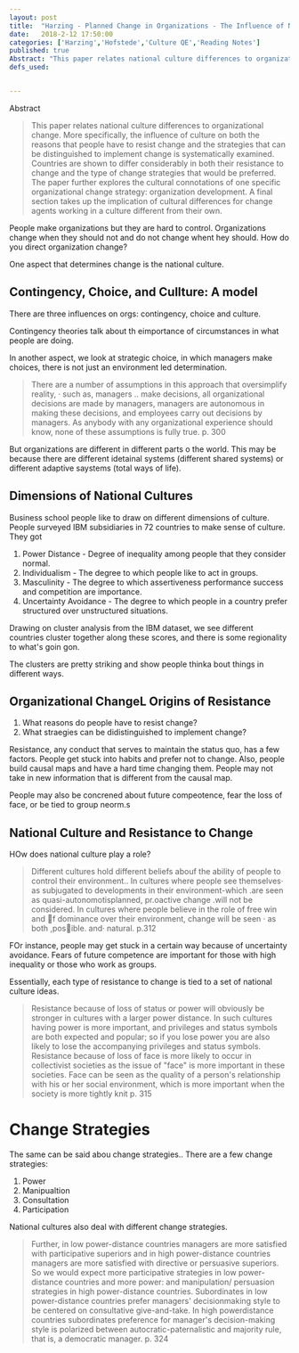 ```yaml
---
layout: post
title:  "Harzing - Planned Change in Organizations - The Influence of National Culture"
date:   2018-2-12 17:50:00
categories: ['Harzing','Hofstede','Culture QE','Reading Notes']
published: true
Abstract: "This paper relates national culture differences to organizational change. More specifically, the influence of culture on both the reasons that people have to resist change and the strategies that can be distinguished to implement change is systematically examined. Countries are shown to differ considerably in both their resistance to change and the type of change strategies that would be preferred. The paper further explores the cultural connotations of one specific organizational change strategy: organization development. A final section takes up the implication of cultural differences for change agents working in a culture different from their own."
defs_used:


---
```

Abstract
>This paper relates national culture differences to organizational change. More specifically, the influence of culture on both the reasons that people have to resist change and the strategies that can be distinguished to implement change is systematically examined. Countries are shown to differ considerably in both their resistance to change and the type of change strategies that would be preferred. The paper further explores the cultural connotations of one specific organizational change strategy: organization development. A final section takes up the implication of cultural differences for change agents working in a culture different from their own.

People make organizations but they are hard to control. Organizations change when they should not and do not change whent hey should. How do you direct organization change?

One aspect that determines change is the national culture.

## Contingency, Choice, and Cullture: A model
There are three  influences on orgs: contingency, choice and culture.

Contingency theories talk about th eimportance of circumstances in what people are doing.

In another aspect, we look at strategic choice, in which managers make choices, there is not just an environment led determination.
>There are a number of assumptions in this approach that oversimplify reality,
· such as, managers .. make decisions, all organizational decisions are made by
managers, managers are autonomous in making these decisions, and employees
carry out decisions by managers. As anybody with any organizational
experience should know, none of these assumptions is fully true. p. 300

But organizations are different in different parts o the world. This may be because there are different idetainal systems (different shared systems) or different adaptive saystems (total ways of life).

## Dimensions of National Cultures

Business school people like to draw on different dimensions of culture. People surveyed IBM subsidiaries in 72 countries to make sense of culture. They got
1. Power Distance - Degree of inequality among people that they consider normal.
2. Individualism - The degree to which people like to act in groups.
3. Masculinity - The degree to which assertiveness performance success and competition are importance.
4. Uncertainty Avoidance - The degree to which people in a country prefer structured over unstructured situations.

Drawing on cluster analysis from the IBM dataset, we see different countries cluster together along these scores, and there is some regionality to what's goin gon.

The clusters are pretty striking and show people thinka bout things in different ways.

## Organizational ChangeL Origins of Resistance
1. What reasons do people have to resist change?
2. What straegies can be didistinguished to implement change?

Resistance, any conduct that serves to maintain the status quo, has a few factors. People get stuck into habits and prefer not to change. Also, people build causal maps and have a hard time changing them. People may not take in new information that is different from the causal map.

People may also be concrened about future compeotence, fear the loss of face, or be tied to group neorm.s

## National Culture and Resistance to Change
HOw does national culture play a role?
>Different cultures hold different beliefs abouf the ability of people to control
their environment.. In cultures where people see themselves· as subjugated to
developments in their environment-which .are seen as quasi-autonomotisplanned,
pr.oactive change .will not be considered. In cultures where people
believe in the role of free win and 􀃦f dominance over their environment, change
will be seen · as both ,pos􀃧ible. and· natural. p.312

FOr instance, people may get stuck in a certain way because of uncertainty avoidance. Fears of future competence are important for those with high inequality or those who work as groups.

Essentially, each type of resistance to change is tied to a set of national culture ideas.

>Resistance because of loss of status or power will obviously be stronger in
cultures with a larger power distance. In such cultures having power is more
important, and privileges and status symbols are both expected and popular;
so if you lose power you are also likely to lose the accompanying privileges
and status symbols.
Resistance because of loss of face is more likely to occur in collectivist
societies as the issue of "face" is more important in these societies. Face can
be seen as the quality of a person's relationship with his or her social
environment, which is more important when the society is more tightly knit p. 315

# Change Strategies
The same can be said abou change strategies..
There are a few change strategies:
1. Power
2. Manipualtion
3. Consultation
4. Participation

National cultures also deal with different change strategies.
>Further, in low power-distance countries managers are more satisfied with
participative superiors and in high power-distance countries managers are more
satisfied with directive or persuasive superiors. So we would expect more
participative strategies in low power-distance countries and more power: and
manipulation/ persuasion strategies in high power-distance countries.
Subordinates in low power-distance countries prefer managers' decisionmaking
style to be centered on consultative give-and-take. In high powerdistance
countries subordinates preference for manager's decision-making style
is polarized between autocratic-paternalistic and majority rule, that is, a
democratic manager. p. 324
